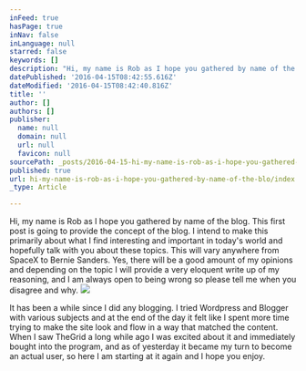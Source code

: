 ```yaml
---
inFeed: true
hasPage: true
inNav: false
inLanguage: null
starred: false
keywords: []
description: "Hi, my name is Rob as I hope you gathered by name of the blog. This first post is going to provide the concept of the blog. I intend to make this primarily about what I find interesting and important in today's world and hopefully talk with you about these topics. This will vary anywhere from SpaceX to Bernie Sanders. Yes, there will be a good amount of my opinions and depending on the topic I will provide a very eloquent write up of my reasoning, and I am always open to being wrong so please tell me when you disagree and why."
datePublished: '2016-04-15T08:42:55.616Z'
dateModified: '2016-04-15T08:42:40.816Z'
title: ''
author: []
authors: []
publisher:
  name: null
  domain: null
  url: null
  favicon: null
sourcePath: _posts/2016-04-15-hi-my-name-is-rob-as-i-hope-you-gathered-by-name-of-the-blo.md
published: true
url: hi-my-name-is-rob-as-i-hope-you-gathered-by-name-of-the-blo/index.html
_type: Article

---
```

Hi, my name is Rob as I hope you gathered by name of the blog. This first post is going to provide the concept of the blog. I intend to make this primarily about what I find interesting and important in today's world and hopefully talk with you about these topics. This will vary anywhere from SpaceX to Bernie Sanders. Yes, there will be a good amount of my opinions and depending on the topic I will provide a very eloquent write up of my reasoning, and I am always open to being wrong so please tell me when you disagree and why.
![](https://the-grid-user-content.s3-us-west-2.amazonaws.com/5ac009b1-7dfb-42a8-900d-283c13bd4ef5.jpg)

It has been a while since I did any blogging. I tried Wordpress and Blogger with various subjects and at the end of the day it felt like I spent more time trying to make the site look and flow in a way that matched the content. When I saw TheGrid a long while ago I was excited about it and immediately bought into the program, and as of yesterday it became my turn to become an actual user, so here I am starting at it again and I hope you enjoy.